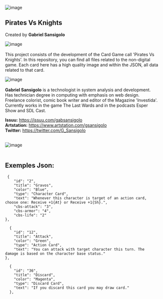 ![image](https://raw.githubusercontent.com/GSansigolo/Pirates-vs-Kights/master/Images/Layout/Font%20Logo%20Uncial%20Antique.png)

## Pirates Vs Knights
Created by **Gabriel Sansigolo**

![image](https://github.com/GSansigolo/The-Last-Wards/blob/master/README.md%20Files/PRODUCTION.png?raw=true)<br><br>
This project consists of the development of the Card Game call 'Pirates Vs Knights'. In this repository, you can find all files related to the non-digital game. Each card here has a high quality image and within the JSON, all data related to that card.

![image](https://github.com/GSansigolo/The-Last-Wards/blob/master/README.md%20Files/CREATOR.png?raw=true)<br><br>
**Gabriel Sansigolo** is a technologist in system analysis and development. Has technician degree in computing with emphasis on web design. Freelance colorist, comic book writer and editor of the Magazine 'Investida'. Currently works in the game The Last Wards and in the podcasts Esper Show and SDL Cast.<br>

**Issuu:** https://issuu.com/gabsansigolo <br>
**Artstation:** https://www.artstation.com/gsansigolo <br>
**Twitter:** https://twitter.com/G_Sansigolo <br><br>

![image](https://github.com/GSansigolo/The-Last-Wards/blob/master/README.md%20Files/DEVELOP.png?raw=true)<br><br>

## Exemples Json:<br>

```
 {
    "id": "2",
    "title": "Gravos",
    "color": "Blue",
    "type": "Character Card",
    "text": "Whenever this character is target of an action card, choose one: Receive +1{At} or Receive +1{Sh}.",
    "cbs-attack": "3",
    "cbs-armor": "4",
    "cbs-life": "2"
},

```


```
  {
    "id": "12",
    "title": "Attack",
    "color": "Green",
    "type": "Action Card",
    "text": "You can attack with target character this turn. The damage is based on the character base status."
},

```


```
  {
    "id": "36",
    "title": "Discard",
    "color": "Magenta",
    "type": "Discard Card",
    "text": "If you discard this card you may draw card."
  },

```
